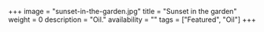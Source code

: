 +++
image = "sunset-in-the-garden.jpg"
title = "Sunset in the garden"
weight = 0
description = "Oil."
availability = ""
tags = ["Featured", "Oil"]
+++
